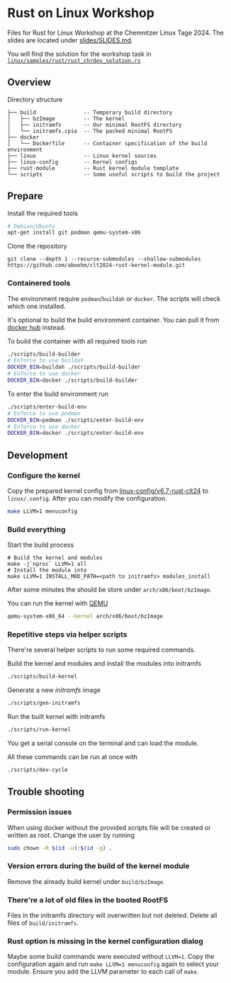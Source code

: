# Rust on Linux Workshop

Files for Rust for Linux Workshop at the Chemnitzer Linux Tage 2024. The slides are located under [slides/SLIDES.md](slides/SLIDES.md).

You will find the solution for the workshop task in [`linux/samples/rust/rust_chrdev_solution.rs`](https://github.com/aboehm/linux/blob/v6.7-rust-clt24/samples/rust/rust_chrdev_solution.rs)

## Overview

Directory structure

```text
├── build               -- Temporary build directory
│   ├── bzImage         -- The kernel
│   ├── initramfs       -- Our minimal RootFS directory
│   └── initramfs.cpio  -- The packed minimal RootFS
├── docker
│   └── Dockerfile      -- Container specification of the build environment
├── linux               -- Linux kernel sources
├── linux-config        -- Kernel configs
├── rust-module         -- Rust kernel module template
└── scripts             -- Some useful scripts to build the project
```

## Prepare

Install the required tools

```sh
# Debian/Ubuntu
apt-get install git podman qemu-system-x86
```

Clone the repository

```
git clone --depth 1 --recurse-submodules --shallow-submodules https://github.com/aboehm/clt2024-rust-kernel-module.git 
```

### Containered tools

The environment require `podman`/`buildah` or `docker`. The scripts will check which one installed.

It's optional to build the build environment container. You can pull it from [docker hub](https://hub.docker.com/r/aboehm/clt2024-rust-on-linux-workshop) instead.

To build the container with all required tools run


```sh
./scripts/build-builder
# Enforce to use buildah
DOCKER_BIN=buildah ./scripts/build-builder
# Enforce to use docker
DOCKER_BIN=docker ./scripts/build-builder
```

To enter the build environment run

```sh
./scripts/enter-build-env
# Enforce to use podman
DOCKER_BIN=podman ./scripts/enter-build-env
# Enforce to use docker
DOCKER_BIN=docker ./scripts/enter-build-env
```

## Development

### Configure the kernel

Copy the prepared kernel config from [linux-config/v6.7-rust-clt24](linux-config/v6.7-rust-clt24) to `linux/.config`.
After you can modify the configuration.

```sh
make LLVM=1 menuconfig
```

### Build everything

Start the build process

```
# Build the kernel and modules
make -j`nproc` LLVM=1 all
# Install the module into 
make LLVM=1 INSTALL_MOD_PATH=<path to initramfs> modules_install
```

After some minutes the should be store under `arch/x86/boot/bzImage`.

You can run the kernel with [QEMU](https://qemu.org)

```sh
qemu-system-x86_64 --kernel arch/x86/boot/bzImage
```

### Repetitive steps via helper scripts

There're several helper scripts to run some required commands.

Build the kernel and modules and install the modules into initramfs

```sh
./scripts/build-kernel
```

Generate a new *initramfs* image

```sh
./scripts/gen-initramfs
```

Run the built kernel with initramfs

```sh
./scripts/run-kernel
```

You get a serial console on the terminal and can load the module.

All these commands can be run at once with

```sh
./scripts/dev-cycle
```

## Trouble shooting

### Permission issues

When using docker without the provided scripts file will be created or written as root. Change the user by running

```sh
sudo chown -R $(id -u):$(id -g) .
```

### Version errors during the build of the kernel module

Remove the already build kernel under `build/bzImage`.

### There're a lot of old files in the booted RootFS

Files in the initramfs directory will overwritten but not deleted. Delete all files of `build/initramfs`.

### Rust option is missing in the kernel configuration dialog

Maybe some build commands were executed without `LLVM=1`. Copy the configuration again and run `make LLVM=1 menuconfig` again to select your module. Ensure you add the LLVM parameter to each call of `make`.
